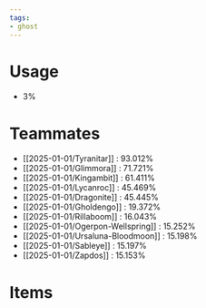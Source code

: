 ```yaml
---
tags:
- ghost
---
```

# Usage
- 3%
# Teammates
- [[2025-01-01/Tyranitar]] : 93.012%
- [[2025-01-01/Glimmora]] : 71.721%
- [[2025-01-01/Kingambit]] : 61.411%
- [[2025-01-01/Lycanroc]] : 45.469%
- [[2025-01-01/Dragonite]] : 45.445%
- [[2025-01-01/Gholdengo]] : 19.372%
- [[2025-01-01/Rillaboom]] : 16.043%
- [[2025-01-01/Ogerpon-Wellspring]] : 15.252%
- [[2025-01-01/Ursaluna-Bloodmoon]] : 15.198%
- [[2025-01-01/Sableye]] : 15.197%
- [[2025-01-01/Zapdos]] : 15.153%
# Items